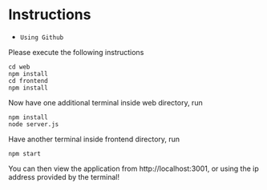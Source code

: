 # Instructions

- `Using Github`

Please execute the following instructions

```
cd web
npm install
cd frontend
npm install
```

Now have one additional terminal inside web directory, run
```
npm install
node server.js
```


Have another terminal inside frontend directory, run
```
npm start
```


You can then view the application from http://localhost:3001, or using the ip address provided by the terminal!
